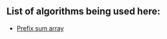 ## List of algorithms being used here:
- <a href="https://www.geeksforgeeks.org/prefix-sum-array-implementation-applications-competitive-programming/">Prefix sum array</a> 
